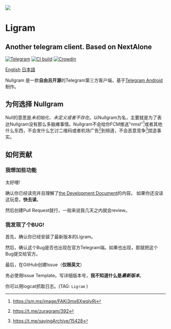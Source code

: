 ![](https://socialify.git.ci/PreviousAlone/Ligram/image?description=1&forks=1&issues=1&name=1&owner=1&pulls=1&stargazers=1&theme=Dark)

# Ligram

Another telegram client. Based on NextAlone
------

[![Telegram](https://img.shields.io/static/v1?label=Telegram&message=@Nagram_channel&color=0088cc)](https://t.me/NullgramClient)  [![CI build](https://github.com/PreviousAlone/Ligram/actions/workflows/ci.yml/badge.svg?branch=master)](https://github.com/PreviousAlone/Ligram/actions/workflows/ci.yml/)  [![Crowdin](https://badges.crowdin.net/nullgram/localized.svg)](https://crowdin.com/project/nullgram)

[English](README.md)  [日本語](README_JA.md)

Nullgram 是一款**自由且开源**的Telegram第三方客户端，基于[Telegram Android](https://play.google.com/store/apps/details?id=org.telegram.messenger)制作。

## 为何选择 Nullgram

Null的意思是*未初始化、未定义或者不存在*。以Nullgram为名，主要就是为了表达Nullgram没有那么多脑瘫事情。Nullgram不会给你FCM推送"nmsl"[^2]或者其他什么东西，不会发什么乞讨二维码或者机场广告[^4]到频道，不会恶意竞争[^5]捏造事实。

## 如何贡献

### 我想加些功能
太好哩!

确认你已经读完并且理解了[the Development Document](./docs/CONTRIBUTING.md)的内容。
如果你还没读这玩意，**快去读**。

然后创建Pull Request就行，一般来说我几天之内就会review。

### 我发现了个BUG!

首先，确认你已经安装了最新版本的Ligram。

然后，确认这个Bug是否也出现在官方Telegram端。如果也出现，那就把这个Bug提交给官方。

最后，在GitHub创建Issue（**仅限英文**）

务必使用Issue Template。写详细版本号，**我不知道什么是*最新版本***。

你可以用logcat抓取日志。(TAG:  `Ligram` )

[^1]: https://telegra.ph/%E6%9C%89%E5%85%B3-Nekogram-Lite-%E7%9A%84%E6%95%85%E4%BA%8B-04-09

[^2]:https://sm.ms/image/FAKi3mx6XwqlvRj

[^3]:https://t.me/NekogramX/418

[^4]:https://t.me/zuragram/392

[^5]:https://t.me/sayingArchive/15428
